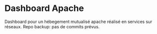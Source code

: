# Dashboard Apache
Dashboard pour un hébegement mutualisé apache réalisé en services sur réseaux. Repo backup: pas de commits prévus.

